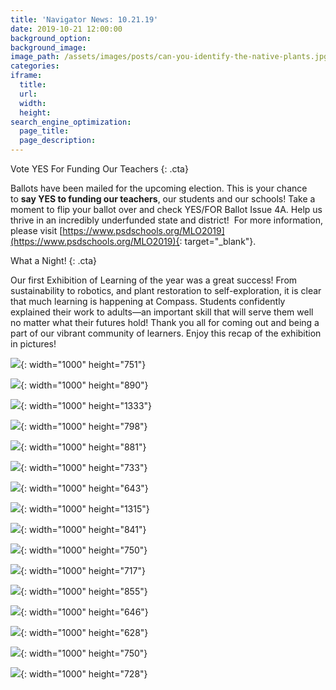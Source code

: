 ```yaml
---
title: 'Navigator News: 10.21.19'
date: 2019-10-21 12:00:00
background_option:
background_image:
image_path: /assets/images/posts/can-you-identify-the-native-plants.jpg
categories:
iframe:
  title:
  url:
  width:
  height:
search_engine_optimization:
  page_title:
  page_description:
---
```


Vote YES For Funding Our Teachers
{: .cta}

Ballots have been mailed for the upcoming election. This is your chance to&nbsp;**say YES to funding our teachers**, our students and our schools\! Take a moment to flip your ballot over and check YES/FOR Ballot Issue 4A. Help us thrive in an incredibly underfunded state and district\!&nbsp; For more information, please visit&nbsp;[https://www.psdschools.org/MLO2019](https://www.psdschools.org/MLO2019){: target="_blank"}.

What a Night\!
{: .cta}

Our first Exhibition of Learning of the year was a great success\! From sustainability to robotics, and plant restoration to self-exploration, it is clear that much learning is happening at Compass. Students confidently explained their work to adults—an important skill that will serve them well no matter what their futures hold\! Thank you all for coming out and being a part of our vibrant community of learners. Enjoy this recap of the exhibition in pictures\!

![](/assets/images/2--exhibition-of-learning-compass-school-fort-collins.jpg){: width="1000" height="751"}

![](/assets/images/3--exhibition-of-learning-compass-school-fort-collins.jpg){: width="1000" height="890"}

![](/assets/images/7--exhibition-of-learning-compass-school-fort-collins.jpg){: width="1000" height="1333"}

![](/assets/images/4--exhibition-of-learning-compass-school-fort-collins.jpg){: width="1000" height="798"}

![](/assets/images/6--exhibition-of-learning-compass-school-fort-collins.jpg){: width="1000" height="881"}

![](/assets/images/5--exhibition-of-learning-compass-school-fort-collins.jpg){: width="1000" height="733"}

![](/assets/images/8--exhibition-of-learning-compass-school-fort-collins.jpg){: width="1000" height="643"}

![](/assets/images/9--exhibition-of-learning-compass-school-fort-collins.jpg){: width="1000" height="1315"}

![](/assets/images/10--exhibition-of-learning-compass-school-fort-collins.jpg){: width="1000" height="841"}

![](/assets/images/11--exhibition-of-learning-compass-school-fort-collins.jpg){: width="1000" height="750"}

![](/assets/images/catching-up-with-teachers.jpg){: width="1000" height="717"}

![](/assets/images/1000-can-you-identify-the-native-plants.jpg){: width="1000" height="855"}

![](/assets/images/exhibition-of-learning-compass-school-fort-collins.jpg){: width="1000" height="646"}

![](/assets/images/exhibition-of-learning.jpg){: width="1000" height="628"}

![](/assets/images/soldering-demonstration.jpg){: width="1000" height="750"}

![](/assets/images/welcome-to-exhibition-of-learning-september-2019.jpg){: width="1000" height="728"}

&nbsp;

&nbsp;